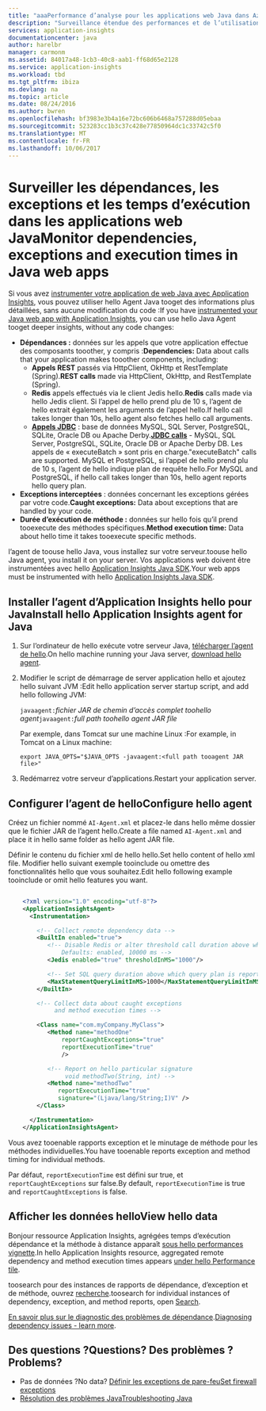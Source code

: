 ```yaml
---
title: "aaaPerformance d’analyse pour les applications web Java dans Azure Application Insights | Documents Microsoft"
description: "Surveillance étendue des performances et de l’utilisation de votre site web Java avec Application Insights."
services: application-insights
documentationcenter: java
author: harelbr
manager: carmonm
ms.assetid: 84017a48-1cb3-40c8-aab1-ff68d65e2128
ms.service: application-insights
ms.workload: tbd
ms.tgt_pltfrm: ibiza
ms.devlang: na
ms.topic: article
ms.date: 08/24/2016
ms.author: bwren
ms.openlocfilehash: bf3983e3b4a16e72bc606b6468a757288d05ebaa
ms.sourcegitcommit: 523283cc1b3c37c428e77850964dc1c33742c5f0
ms.translationtype: MT
ms.contentlocale: fr-FR
ms.lasthandoff: 10/06/2017
---
```

# <a name="monitor-dependencies-exceptions-and-execution-times-in-java-web-apps"></a><span data-ttu-id="7a44b-103">Surveiller les dépendances, les exceptions et les temps d’exécution dans les applications web Java</span><span class="sxs-lookup"><span data-stu-id="7a44b-103">Monitor dependencies, exceptions and execution times in Java web apps</span></span>


<span data-ttu-id="7a44b-104">Si vous avez [instrumenter votre application de web Java avec Application Insights][java], vous pouvez utiliser hello Agent Java tooget des informations plus détaillées, sans aucune modification du code :</span><span class="sxs-lookup"><span data-stu-id="7a44b-104">If you have [instrumented your Java web app with Application Insights][java], you can use hello Java Agent tooget deeper insights, without any code changes:</span></span>

* <span data-ttu-id="7a44b-105">**Dépendances :** données sur les appels que votre application effectue des composants tooother, y compris :</span><span class="sxs-lookup"><span data-stu-id="7a44b-105">**Dependencies:** Data about calls that your application makes tooother components, including:</span></span>
  * <span data-ttu-id="7a44b-106">**Appels REST** passés via HttpClient, OkHttp et RestTemplate (Spring).</span><span class="sxs-lookup"><span data-stu-id="7a44b-106">**REST calls** made via HttpClient, OkHttp, and RestTemplate (Spring).</span></span>
  * <span data-ttu-id="7a44b-107">**Redis** appels effectués via le client Jedis hello.</span><span class="sxs-lookup"><span data-stu-id="7a44b-107">**Redis** calls made via hello Jedis client.</span></span> <span data-ttu-id="7a44b-108">Si l’appel de hello prend plu de 10 s, l’agent de hello extrait également les arguments de l’appel hello.</span><span class="sxs-lookup"><span data-stu-id="7a44b-108">If hello call takes longer than 10s, hello agent also fetches hello call arguments.</span></span>
  * <span data-ttu-id="7a44b-109">**[Appels JDBC](http://docs.oracle.com/javase/7/docs/technotes/guides/jdbc/)** : base de données MySQL, SQL Server, PostgreSQL, SQLite, Oracle DB ou Apache Derby.</span><span class="sxs-lookup"><span data-stu-id="7a44b-109">**[JDBC calls](http://docs.oracle.com/javase/7/docs/technotes/guides/jdbc/)** - MySQL, SQL Server, PostgreSQL, SQLite, Oracle DB or Apache Derby DB.</span></span> <span data-ttu-id="7a44b-110">Les appels de « executeBatch » sont pris en charge.</span><span class="sxs-lookup"><span data-stu-id="7a44b-110">"executeBatch" calls are supported.</span></span> <span data-ttu-id="7a44b-111">MySQL et PostgreSQL, si l’appel de hello prend plu de 10 s, l’agent de hello indique plan de requête hello.</span><span class="sxs-lookup"><span data-stu-id="7a44b-111">For MySQL and PostgreSQL, if hello call takes longer than 10s, hello agent reports hello query plan.</span></span>
* <span data-ttu-id="7a44b-112">**Exceptions interceptées** : données concernant les exceptions gérées par votre code.</span><span class="sxs-lookup"><span data-stu-id="7a44b-112">**Caught exceptions:** Data about exceptions that are handled by your code.</span></span>
* <span data-ttu-id="7a44b-113">**Durée d’exécution de méthode :** données sur hello fois qu’il prend tooexecute des méthodes spécifiques.</span><span class="sxs-lookup"><span data-stu-id="7a44b-113">**Method execution time:** Data about hello time it takes tooexecute specific methods.</span></span>

<span data-ttu-id="7a44b-114">l’agent de toouse hello Java, vous installez sur votre serveur.</span><span class="sxs-lookup"><span data-stu-id="7a44b-114">toouse hello Java agent, you install it on your server.</span></span> <span data-ttu-id="7a44b-115">Vos applications web doivent être instrumentées avec hello [Application Insights Java SDK][java].</span><span class="sxs-lookup"><span data-stu-id="7a44b-115">Your web apps must be instrumented with hello [Application Insights Java SDK][java].</span></span> 

## <a name="install-hello-application-insights-agent-for-java"></a><span data-ttu-id="7a44b-116">Installer l’agent d’Application Insights hello pour Java</span><span class="sxs-lookup"><span data-stu-id="7a44b-116">Install hello Application Insights agent for Java</span></span>
1. <span data-ttu-id="7a44b-117">Sur l’ordinateur de hello exécute votre serveur Java, [télécharger l’agent de hello](https://aka.ms/aijavasdk).</span><span class="sxs-lookup"><span data-stu-id="7a44b-117">On hello machine running your Java server, [download hello agent](https://aka.ms/aijavasdk).</span></span>
2. <span data-ttu-id="7a44b-118">Modifier le script de démarrage de server application hello et ajoutez hello suivant JVM :</span><span class="sxs-lookup"><span data-stu-id="7a44b-118">Edit hello application server startup script, and add hello following JVM:</span></span>
   
    <span data-ttu-id="7a44b-119">`javaagent:`*fichier JAR de chemin d’accès complet toohello agent*</span><span class="sxs-lookup"><span data-stu-id="7a44b-119">`javaagent:`*full path toohello agent JAR file*</span></span>
   
    <span data-ttu-id="7a44b-120">Par exemple, dans Tomcat sur une machine Linux :</span><span class="sxs-lookup"><span data-stu-id="7a44b-120">For example, in Tomcat on a Linux machine:</span></span>
   
    `export JAVA_OPTS="$JAVA_OPTS -javaagent:<full path tooagent JAR file>"`
3. <span data-ttu-id="7a44b-121">Redémarrez votre serveur d’applications.</span><span class="sxs-lookup"><span data-stu-id="7a44b-121">Restart your application server.</span></span>

## <a name="configure-hello-agent"></a><span data-ttu-id="7a44b-122">Configurer l’agent de hello</span><span class="sxs-lookup"><span data-stu-id="7a44b-122">Configure hello agent</span></span>
<span data-ttu-id="7a44b-123">Créez un fichier nommé `AI-Agent.xml` et placez-le dans hello même dossier que le fichier JAR de l’agent hello.</span><span class="sxs-lookup"><span data-stu-id="7a44b-123">Create a file named `AI-Agent.xml` and place it in hello same folder as hello agent JAR file.</span></span>

<span data-ttu-id="7a44b-124">Définir le contenu du fichier xml de hello hello.</span><span class="sxs-lookup"><span data-stu-id="7a44b-124">Set hello content of hello xml file.</span></span> <span data-ttu-id="7a44b-125">Modifier hello suivant exemple tooinclude ou omettre des fonctionnalités hello que vous souhaitez.</span><span class="sxs-lookup"><span data-stu-id="7a44b-125">Edit hello following example tooinclude or omit hello features you want.</span></span>

```XML

    <?xml version="1.0" encoding="utf-8"?>
    <ApplicationInsightsAgent>
      <Instrumentation>

        <!-- Collect remote dependency data -->
        <BuiltIn enabled="true">
           <!-- Disable Redis or alter threshold call duration above which arguments are sent.
               Defaults: enabled, 10000 ms -->
           <Jedis enabled="true" thresholdInMS="1000"/>

           <!-- Set SQL query duration above which query plan is reported (MySQL, PostgreSQL). Default is 10000 ms. -->
           <MaxStatementQueryLimitInMS>1000</MaxStatementQueryLimitInMS>
        </BuiltIn>

        <!-- Collect data about caught exceptions
             and method execution times -->

        <Class name="com.myCompany.MyClass">
           <Method name="methodOne"
               reportCaughtExceptions="true"
               reportExecutionTime="true"
               />

           <!-- Report on hello particular signature
                void methodTwo(String, int) -->
           <Method name="methodTwo"
              reportExecutionTime="true"
              signature="(Ljava/lang/String;I)V" />
        </Class>

      </Instrumentation>
    </ApplicationInsightsAgent>

```

<span data-ttu-id="7a44b-126">Vous avez tooenable rapports exception et le minutage de méthode pour les méthodes individuelles.</span><span class="sxs-lookup"><span data-stu-id="7a44b-126">You have tooenable reports exception and method timing for individual methods.</span></span>

<span data-ttu-id="7a44b-127">Par défaut, `reportExecutionTime` est défini sur true, et `reportCaughtExceptions` sur false.</span><span class="sxs-lookup"><span data-stu-id="7a44b-127">By default, `reportExecutionTime` is true and `reportCaughtExceptions` is false.</span></span>

## <a name="view-hello-data"></a><span data-ttu-id="7a44b-128">Afficher les données hello</span><span class="sxs-lookup"><span data-stu-id="7a44b-128">View hello data</span></span>
<span data-ttu-id="7a44b-129">Bonjour ressource Application Insights, agrégées temps d’exécution dépendance et la méthode à distance apparaît [sous hello performances vignette][metrics].</span><span class="sxs-lookup"><span data-stu-id="7a44b-129">In hello Application Insights resource, aggregated remote dependency and method execution times appears [under hello Performance tile][metrics].</span></span>

<span data-ttu-id="7a44b-130">toosearch pour des instances de rapports de dépendance, d’exception et de méthode, ouvrez [recherche][diagnostic].</span><span class="sxs-lookup"><span data-stu-id="7a44b-130">toosearch for individual instances of dependency, exception, and method reports, open [Search][diagnostic].</span></span>

<span data-ttu-id="7a44b-131">[En savoir plus sur le diagnostic des problèmes de dépendance](app-insights-asp-net-dependencies.md#diagnosis).</span><span class="sxs-lookup"><span data-stu-id="7a44b-131">[Diagnosing dependency issues - learn more](app-insights-asp-net-dependencies.md#diagnosis).</span></span>

## <a name="questions-problems"></a><span data-ttu-id="7a44b-132">Des questions ?</span><span class="sxs-lookup"><span data-stu-id="7a44b-132">Questions?</span></span> <span data-ttu-id="7a44b-133">Des problèmes ?</span><span class="sxs-lookup"><span data-stu-id="7a44b-133">Problems?</span></span>
* <span data-ttu-id="7a44b-134">Pas de données ?</span><span class="sxs-lookup"><span data-stu-id="7a44b-134">No data?</span></span> [<span data-ttu-id="7a44b-135">Définir les exceptions de pare-feu</span><span class="sxs-lookup"><span data-stu-id="7a44b-135">Set firewall exceptions</span></span>](app-insights-ip-addresses.md)
* [<span data-ttu-id="7a44b-136">Résolution des problèmes Java</span><span class="sxs-lookup"><span data-stu-id="7a44b-136">Troubleshooting Java</span></span>](app-insights-java-troubleshoot.md)

<!--Link references-->

[api]: app-insights-api-custom-events-metrics.md
[apiexceptions]: app-insights-api-custom-events-metrics.md#track-exception
[availability]: app-insights-monitor-web-app-availability.md
[diagnostic]: app-insights-diagnostic-search.md
[eclipse]: app-insights-java-eclipse.md
[java]: app-insights-java-get-started.md
[javalogs]: app-insights-java-trace-logs.md
[metrics]: app-insights-metrics-explorer.md
